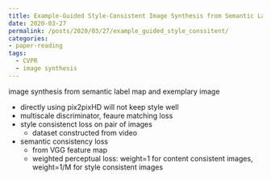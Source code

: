 ```yaml
---
title: Example-Guided Style-Consistent Image Synthesis from Semantic Labeling
date: 2020-03-27
permalink: /posts/2020/03/27/example_guided_style_conssitent/
categories:
- paper-reading
tags:
  - CVPR
  - image synthesis
---
```


image synthesis from semantic label map and exemplary image
- directly using pix2pixHD will not keep style well
- multiscale discriminator, feaure matching loss
- style consistenct loss on pair of images
    - dataset constructed from video
- semantic consistency loss
    - from VGG feature map
    - weighted perceptual loss: weight=1 for content consistent images, weight=1/M for style consistent images
